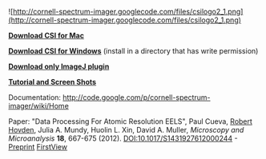 ![http://cornell-spectrum-imager.googlecode.com/files/csilogo2_1.png](http://cornell-spectrum-imager.googlecode.com/files/csilogo2_1.png)

**[Download CSI for Mac](https://cornell-spectrum-imager.googlecode.com/files/ImageJ%2BCSI_v1.5.dmg)**

**[Download CSI for Windows](http://cornell-spectrum-imager.googlecode.com/files/CSI%20v1.5%20%2864bit%29.exe)**  (install in a directory that has write permission)

**[Download only ImageJ plugin](http://cornell-spectrum-imager.googlecode.com/files/CSI_v1.5%20source.zip)**

**[Tutorial and Screen Shots](http://cornell-spectrum-imager.googlecode.com/files/CSI_Tutorial_v1.5.pdf)**

Documentation:
http://code.google.com/p/cornell-spectrum-imager/wiki/Home

Paper:
"Data Processing For Atomic Resolution EELS", Paul Cueva, [Robert Hovden](http://www.roberthovden.com), Julia A. Mundy, Huolin L. Xin, David A. Muller, _Microscopy and Microanalysis_ **18**, 667-675 (2012). [DOI:10.1017/S1431927612000244](http://journals.cambridge.org/action/displayAbstract?fromPage=online&aid=8653673) - [Preprint](http://arxiv.org/abs/1112.3059) [FirstView](http://journals.cambridge.org/action/displayAbstract?fromPage=online&aid=8614721&fulltextType=RA&fileId=S1431927612000244)
